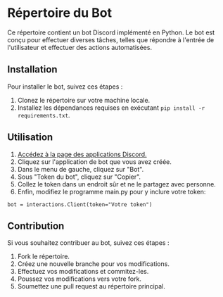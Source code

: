 # Répertoire du Bot

Ce répertoire contient un bot Discord implémenté en Python. Le bot est conçu pour effectuer diverses tâches, telles que répondre à l'entrée de l'utilisateur et effectuer des actions automatisées.

## Installation

Pour installer le bot, suivez ces étapes :

1. Clonez le répertoire sur votre machine locale.
2. Installez les dépendances requises en exécutant `pip install -r requirements.txt`.

## Utilisation

1. [Accédez à la page des applications Discord.](https://discord.com/developers/applications)
2. Cliquez sur l'application de bot que vous avez créée.
3. Dans le menu de gauche, cliquez sur "Bot".
4. Sous "Token du bot", cliquez sur "Copier".
5. Collez le token dans un endroit sûr et ne le partagez avec personne.
6. Enfin, modifiez le programme main.py pour y inclure votre token:
```
bot = interactions.Client(token="Votre token")
```

## Contribution

Si vous souhaitez contribuer au bot, suivez ces étapes :

1. Fork le répertoire.
2. Créez une nouvelle branche pour vos modifications.
3. Effectuez vos modifications et commitez-les.
4. Poussez vos modifications vers votre fork.
5. Soumettez une pull request au répertoire principal.
